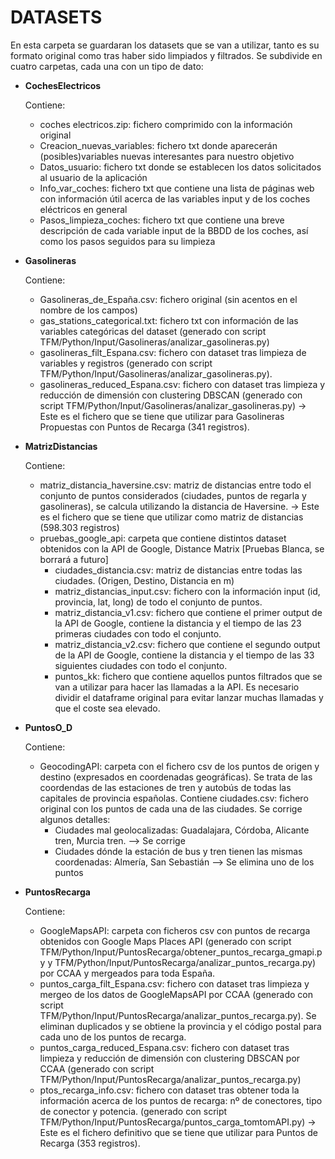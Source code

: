 # DATASETS

En esta carpeta se guardaran los datasets que se van a utilizar, tanto es su formato original como tras haber sido limpiados y filtrados.
Se subdivide en cuatro carpetas, cada una con un tipo de dato:

- __CochesElectricos__

	Contiene:
	- coches electricos.zip: fichero comprimido con la información original
	- Creacion_nuevas_variables: fichero txt donde aparecerán (posibles)variables nuevas interesantes para nuestro objetivo
	- Datos_usuario: fichero txt donde se establecen los datos solicitados al usuario de la aplicación
	- Info_var_coches: fichero txt que contiene una lista de páginas web con información útil acerca de las variables input y de los coches eléctricos en general
	- Pasos_limpieza_coches: fichero txt que contiene una breve descripción de cada variable input de la BBDD de los coches, así como los pasos seguidos para su limpieza

- __Gasolineras__

	Contiene:
	- Gasolineras_de_España.csv: fichero original (sin acentos en el nombre de los campos)
	- gas_stations_categorical.txt: fichero txt con información de las variables categóricas del dataset (generado con script TFM/Python/Input/Gasolineras/analizar_gasolineras.py)
	- gasolineras_filt_Espana.csv: fichero con dataset tras limpieza de variables y registros (generado con script TFM/Python/Input/Gasolineras/analizar_gasolineras.py).
	- gasolineras_reduced_Espana.csv: fichero con dataset tras limpieza y reducción de dimensión con clustering DBSCAN (generado con script TFM/Python/Input/Gasolineras/analizar_gasolineras.py) -> Este es el fichero que se tiene que utilizar para Gasolineras Propuestas con Puntos de Recarga (341 registros).

- __MatrizDistancias__

	Contiene:
	- matriz_distancia_haversine.csv: matriz de distancias entre todo el conjunto de puntos considerados (ciudades, puntos de regarla y gasolineras), se calcula utilizando la distancia de Haversine.  -> Este es el fichero que se tiene que utilizar como matriz de distancias (598.303 registros)
	- pruebas_google_api: carpeta que contiene distintos dataset obtenidos con la API de Google, Distance Matrix [Pruebas Blanca, se borrará a futuro]
		* ciudades_distancia.csv: matriz de distancias entre todas las ciudades. (Origen, Destino, Distancia en m)
		* matriz_distancias_input.csv: fichero con la información input (id, provincia, lat, long) de todo el conjunto de puntos.
		* matriz_distancia_v1.csv: fichero que contiene el primer output de la API de Google, contiene la distancia y el tiempo de las 23 primeras ciudades con todo el conjunto.
		* matriz_distancia_v2.csv: fichero que contiene el segundo output de la API de Google, contiene la distancia y el tiempo de las 33 siguientes ciudades con todo el conjunto.
		* puntos_kk: fichero que contiene aquellos puntos filtrados que se van a utilizar para hacer las llamadas a la API. Es necesario dividir el dataframe original para evitar lanzar muchas llamadas y que el coste sea elevado.
	
- __PuntosO_D__

	Contiene:
	- GeocodingAPI: carpeta con el fichero csv de los puntos de origen y destino (expresados en coordenadas geográficas). Se trata de las coordendas de las estaciones de tren y autobús de todas las capitales de provincia españolas.
	  Contiene ciudades.csv: fichero original con los puntos de cada una de las ciudades. Se corrige algunos detalles:
		* Ciudades mal geolocalizadas: Guadalajara, Córdoba, Alicante tren, Murcia tren. --> Se corrige
		* Ciudades dónde la estación de bus y tren tienen las mismas coordenadas: Almería, San Sebastián --> Se elimina uno de los puntos
	
	
- __PuntosRecarga__

	Contiene: 
	- GoogleMapsAPI: carpeta con ficheros csv con puntos de recarga obtenidos con Google Maps Places API (generado con script TFM/Python/Input/PuntosRecarga/obtener_puntos_recarga_gmapi.py y TFM/Python/Input/PuntosRecarga/analizar_puntos_recarga.py) por CCAA y mergeados para toda España. 
	- puntos_carga_filt_Espana.csv: fichero con dataset tras limpieza y mergeo de los datos de GoogleMapsAPI por CCAA (generado con script TFM/Python/Input/PuntosRecarga/analizar_puntos_recarga.py). Se eliminan duplicados y se obtiene la provincia y el código postal para cada uno de los puntos de recarga.
	- puntos_carga_reduced_Espana.csv: fichero con dataset tras limpieza y reducción de dimensión con clustering DBSCAN por CCAA (generado con script TFM/Python/Input/PuntosRecarga/analizar_puntos_recarga.py)
	- ptos_recarga_info.csv: fichero con dataset tras obtener toda la información acerca de los puntos de recarga: nº de conectores, tipo de conector y potencia. (generado con script TFM/Python/Input/PuntosRecarga/puntos_carga_tomtomAPI.py) -> Este es el fichero definitivo que se tiene que utilizar para Puntos de Recarga (353 registros).
